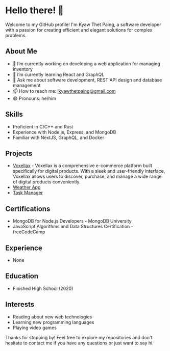 # Hello there! 👋

Welcome to my GitHub profile! I'm Kyaw Thet Paing, a software developer with a passion for creating efficient and elegant solutions for complex problems.

## About Me

- 🔭 I’m currently working on developing a web application for managing inventory
- 🌱 I’m currently learning React and GraphQL
- 💬 Ask me about software development, REST API design and database management
- 📫 How to reach me: ikyawthetpaing@gmail.com
- 😄 Pronouns: he/him

## Skills

- Proficient in C/C++ and Rust
- Experience with Node.js, Express, and MongoDB
- Familiar with NextJS, GraphQL, and Docker

## Projects

- [Voxellax](https://github.com/kyawthetpaing/voxellax) - Voxellax is a comprehensive e-commerce platform built specifically for digital products. With a sleek and user-friendly interface, Voxellax allows users to discover, purchase, and manage a wide range of digital products conveniently. 
- [Weather App](https://github.com/kyawthetpaing/weather-app)
- [Task Manager](https://github.com/kyawthetpaing/task-manager)

## Certifications

- MongoDB for Node.js Developers - MongoDB University
- JavaScript Algorithms and Data Structures Certification - freeCodeCamp

## Experience

- None

## Education

- Finished High School (2020)

## Interests

- Reading about new web technologies
- Learning new programming languages
- Playing video games

Thanks for stopping by! Feel free to explore my repositories and don't hesitate to contact me if you have any questions or just want to say hi.
